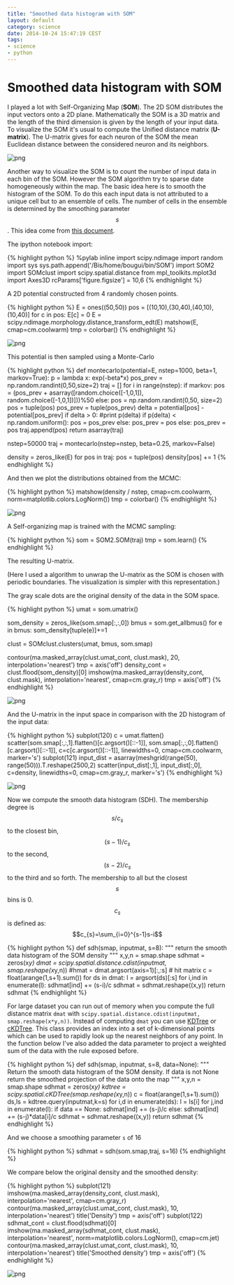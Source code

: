 ```yaml
---
title: "Smoothed data histogram with SOM"
layout: default
category: science
date: 2014-10-24 15:47:19 CEST
tags:
- science
- python
---
```


# Smoothed data histogram with SOM

I played a lot with Self-Organizing Map (**SOM**). The 2D SOM distributes the
input vectors onto a 2D plane. Mathematically the SOM is a 3D matrix and the
length of the third dimension is given by the length of your input data. To
visualize the SOM it's usual to compute the Unified distance matrix
(**U-matrix**). The U-matrix gives for each neuron of the SOM the mean Euclidean
distance between the considered neuron and its neighbors.

![png](/assets/smooth_data_histograms_files/smooth_data_histograms_1_0.png)


Another way to visualize the SOM is to count the number of input data in each
bin of the SOM. However the SOM algorithm try to sparse date homogeneously
within the map. The basic idea here is to smooth the histogram of the SOM. To
do this each input data is not attributed to a unique cell but to an ensemble
    of cells. The number of cells in the ensemble is determined by the
    smoothing parameter $$s$$. This idea come from [this document](http://www.ifs.tuwien.ac.at/ifs/research/pub_pdf/pam_icann02.pdf).

The ipython notebook import:

{% highlight python %}
%pylab inline
import scipy.ndimage
import random
import sys
sys.path.append('/Bis/home/bougui/bin/SOM')
import SOM2
import SOMclust
import scipy.spatial.distance
from mpl_toolkits.mplot3d import Axes3D
rcParams['figure.figsize'] = 10,6
{% endhighlight %}

A 2D potential constructed from 4 randomly chosen points.

{% highlight python %}
E = ones((50,50))
pos = [(10,10),(30,40),(40,10),(10,40)]
for c in pos:
    E[c] = 0
E = scipy.ndimage.morphology.distance_transform_edt(E)
matshow(E, cmap=cm.coolwarm)
tmp = colorbar()
{% endhighlight %}

![png](/assets/smooth_data_histograms_files/smooth_data_histograms_5_0.png)

This potential is then sampled using a Monte-Carlo

{% highlight python %}
def montecarlo(potential=E, nstep=1000, beta=1, markov=True):
    p = lambda x: exp(-beta*x)
    pos_prev = np.random.randint(0,50,size=2)
    traj = []
    for i in range(nstep):
        if markov:
            pos = (pos_prev + asarray([random.choice([-1,0,1]), random.choice([-1,0,1])]))%50
        else:
            pos = np.random.randint(0,50, size=2)
        pos = tuple(pos)
        pos_prev = tuple(pos_prev)
        delta = potential[pos] - potential[pos_prev]
        if delta > 0:
            #print p(delta)
            if p(delta) < np.random.uniform():
                pos = pos_prev
            else:
                pos_prev = pos
        else:
            pos_prev = pos
        traj.append(pos)
    return asarray(traj)

nstep=50000
traj = montecarlo(nstep=nstep, beta=0.25, markov=False)

density = zeros_like(E)
for pos in traj:
    pos = tuple(pos)
    density[pos] += 1
{% endhighlight %}

And then we plot the distributions obtained from the MCMC:

{% highlight python %}
matshow(density / nstep, cmap=cm.coolwarm, norm=matplotlib.colors.LogNorm())
tmp = colorbar()
{% endhighlight %}

![png](/assets/smooth_data_histograms_files/smooth_data_histograms_11_0.png)

A Self-organizing map is trained with the MCMC sampling:

{% highlight python %}
som = SOM2.SOM(traj)
tmp = som.learn()
{% endhighlight %}

The resulting U-matrix.

(Here I used a algorithm to unwrap the U-matrix as the SOM is chosen with
periodic boundaries. The visualization is simpler with this representation.)

The gray scale dots are the original density of the data in the SOM space.

{% highlight python %}
umat = som.umatrix()

som_density = zeros_like(som.smap[:,:,0])
bmus = som.get_allbmus()
for e in bmus:
    som_density[tuple(e)]+=1

clust = SOMclust.clusters(umat, bmus, som.smap)

contour(ma.masked_array(clust.umat_cont, clust.mask), 20, interpolation='nearest')
tmp = axis('off')
density_cont = clust.flood(som_density)[0]
imshow(ma.masked_array(density_cont, clust.mask), interpolation='nearest', cmap=cm.gray_r)
tmp = axis('off')
{% endhighlight %}

![png](/assets/smooth_data_histograms_files/smooth_data_histograms_18_0.png)

And the U-matrix in the input space in comparison with the 2D histogram of the
input data:

{% highlight python %}
subplot(120)
c = umat.flatten()
scatter(som.smap[:,:,1].flatten()[c.argsort()[::-1]], som.smap[:,:,0].flatten()[c.argsort()[::-1]], 
        c=c[c.argsort()[::-1]], linewidths=0, cmap=cm.coolwarm, marker='s')
subplot(121)
input_dist = asarray(meshgrid(range(50), range(50))).T.reshape(2500,2)
scatter(input_dist[:,1], input_dist[:,0], c=density, linewidths=0, cmap=cm.gray_r, marker='s')
{% endhighlight %}

![png](/assets/smooth_data_histograms_files/smooth_data_histograms_20_1.png)

Now we compute the smooth data histogram (SDH).
The membership degree is $$s/c_{s}$$ to the closest bin, $$(s-1)/c_{s}$$ to the second, $$(s-2)/c_{s}$$ to the third and so forth.
The membership to all but the closest $$s$$ bins is 0.
$$c_{s}$$ is defined as: $$c_{s}=\sum_{i=0}^{s-1}s-i$$

{% highlight python %}
def sdh(smap, inputmat, s=8):
    """
    return the smooth data histogram of the SOM density
    """
    x,y,n = smap.shape
    sdhmat = zeros(x*y)
    dmat = scipy.spatial.distance.cdist(inputmat, smap.reshape(x*y,n))
    #hmat = dmat.argsort(axis=1)[:,:s] # hit matrix
    c = float(arange(1,s+1).sum())
    for ds in dmat:
        l = argsort(ds)[:s]
        for i,ind in enumerate(l):
            sdhmat[ind] += (s-i)/c
    sdhmat = sdhmat.reshape((x,y))
    return sdhmat
{% endhighlight %}

For large dataset you can run out of memory when you compute the full distance matrix `dmat` with `scipy.spatial.distance.cdist(inputmat, smap.reshape(x*y,n))`.
Instead of computing `dmat` you can use [KDTree](http://docs.scipy.org/doc/scipy-0.13.0/reference/generated/scipy.spatial.KDTree.html) or [cKDTree](http://docs.scipy.org/doc/scipy-0.13.0/reference/generated/scipy.spatial.cKDTree.html).
This class provides an index into a set of k-dimensional points which can be used to rapidly look up the nearest neighbors of any point.
In the function below I've also added the data parameter to project a weighted sum of the data with the rule exposed before.

{% highlight python %}
def sdh(smap, inputmat, s=8, data=None):
    """
    Return the smooth data histogram of the SOM density.
    If data is not None return the smoothed projection of the data onto the map
    """
    x,y,n = smap.shape
    sdhmat = zeros(x*y)
    kdtree = scipy.spatial.cKDTree(smap.reshape(x*y,n))
    c = float(arange(1,s+1).sum())
    ds,ls = kdtree.query(inputmat,k=s)
    for i,d in enumerate(ds):
        l = ls[i]
        for j,ind in enumerate(l):
            if data == None:
                sdhmat[ind] += (s-j)/c
            else:
                sdhmat[ind] += (s-j)*data[i]/c
    sdhmat = sdhmat.reshape((x,y))
    return sdhmat
{% endhighlight %}

And we choose a smoothing parameter `s` of 16

{% highlight python %}
sdhmat = sdh(som.smap,traj, s=16)
{% endhighlight %}

We compare below the original density and the smoothed density:

{% highlight python %}
subplot(121)
imshow(ma.masked_array(density_cont, clust.mask), interpolation='nearest', cmap=cm.gray_r)
contour(ma.masked_array(clust.umat_cont, clust.mask), 10, interpolation='nearest')
title('Density')
tmp = axis('off')
subplot(122)
sdhmat_cont = clust.flood(sdhmat)[0]
imshow(ma.masked_array(sdhmat_cont, clust.mask), interpolation='nearest', norm=matplotlib.colors.LogNorm(), cmap=cm.jet)
contour(ma.masked_array(clust.umat_cont, clust.mask), 10, interpolation='nearest')
title('Smoothed density')
tmp = axis('off')
{% endhighlight %}

![png](/assets/smooth_data_histograms_files/smooth_data_histograms_26_0.png)

